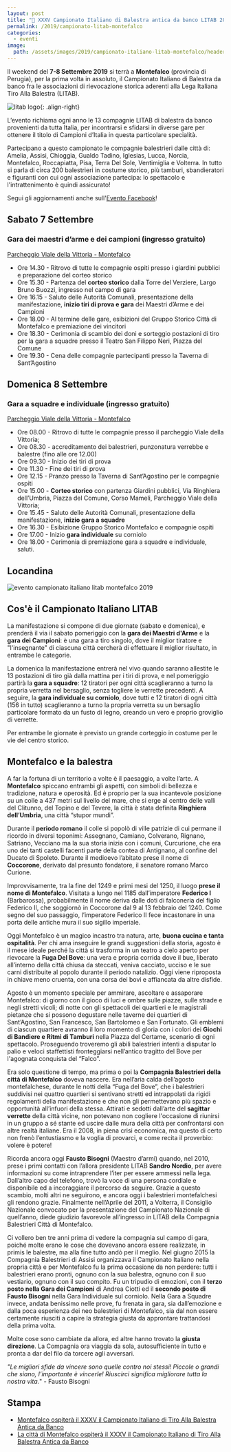 ```yaml
---
layout: post
title: "🎯 XXXV Campionato Italiano di Balestra antica da banco LITAB 2019 a Montefalco"
permalink: /2019/campionato-litab-montefalco
categories:
  - eventi
image:
  path: /assets/images/2019/campionato-italiano-litab-montefalco/header-montefalco.jpg
---
```


Il weekend del **7-8 Settembre 2019** si terrà a **Montefalco** (provincia di
 Perugia), per la prima volta in assoluto, il Campionato Italiano di Balestra da
 banco fra le associazioni di rievocazione storica aderenti alla Lega Italiana
 Tiro Alla Balestra (LITAB).

<!-- more -->

![litab logo](/images/litab.gif){: .align-right}

L’evento richiama ogni anno le 13 compagnie LITAB di balestra da banco
provenienti da tutta Italia, per incontrarsi e sfidarsi in diverse gare per
ottenere il titolo di Campioni d’Italia in questa particolare specialità.

Partecipano a questo campionato le compagnie balestrieri dalle città di: Amelia,
Assisi, Chioggia, Gualdo Tadino, Iglesias, Lucca, Norcia, Montefalco,
Roccapiatta, Pisa, Terra Del Sole, Ventimiglia e Volterra. In tutto si parla di
circa 200 balestrieri in costume storico, più tamburi, sbandieratori e figuranti
con cui ogni associazione partecipa: lo spettacolo e l'intrattenimento è quindi
assicurato!

Segui gli aggiornamenti anche sull'[Evento Facebook](https://facebook.com/events/1128188134035140/)!

## Sabato 7 Settembre
### Gara dei maestri d’arme e dei campioni (ingresso gratuito)

[Parcheggio Viale della Vittoria - Montefalco](https://goo.gl/maps/hcGNqJDEGa9rYEV58)

* Ore 14.30 - Ritrovo di tutte le compagnie ospiti presso i giardini pubblici e
  preparazione del corteo storico
* Ore 15.30 - Partenza del **corteo storico** dalla Torre del Verziere, Largo
  Bruno Buozzi, ingresso nel campo di gara
* Ore 16.15 - Saluto delle Autorità Comunali, presentazione della
  manifestazione, **inizio tiri di prova e gara** dei Maestri d’Arme e dei
  Campioni
* Ore 18.00 - Al termine delle gare, esibizioni del Gruppo Storico Città di
  Montefalco e premiazione dei vincitori
* Ore 18.30 - Cerimonia di scambio dei doni e sorteggio postazioni di tiro per
  la gara a squadre presso il Teatro San Filippo Neri, Piazza del Comune
* Ore 19.30 - Cena delle compagnie partecipanti presso la Taverna di
  Sant’Agostino

## Domenica 8 Settembre
### Gara a squadre e individuale (ingresso gratuito)

[Parcheggio Viale della Vittoria - Montefalco](https://goo.gl/maps/hcGNqJDEGa9rYEV58)

* Ore 08.00 - Ritrovo di tutte le compagnie presso il parcheggio Viale della
  Vittoria;
* Ore 08.30 - accreditamento dei balestrieri, punzonatura verrebbe e balestre
  (fino alle ore 12.00)
* Ore 09.30 - Inizio dei tiri di prova
* Ore 11.30 - Fine dei tiri di prova
* Ore 12.15 - Pranzo presso la Taverna di Sant’Agostino per le compagnie ospiti
* Ore 15.00 - **Corteo storico** con partenza Giardini pubblici, Via Ringhiera
  dell’Umbria, Piazza del Comune, Corso Mameli, Parcheggio Viale della Vittoria;
* Ore 15.45 - Saluto delle Autorità Comunali, presentazione della
  manifestazione, **inizio gara a squadre**
* Ore 16.30 - Esibizione Gruppo Storico Montefalco e compagnie ospiti
* Ore 17.00 - Inizio **gara individuale** su corniolo
* Ore 18.00 - Cerimonia di premiazione gara a squadre e individuale, saluti.

## Locandina

![evento campionato italiano litab montefalco 2019](/assets/images/2019/campionato-italiano-litab-montefalco/manifesto-campionato-montefalco-2019.jpg)

## Cos'è il Campionato Italiano LITAB

La manifestazione si compone di due giornate (sabato e domenica), e prenderà il
via il sabato pomeriggio con la **gara dei Maestri d'Arme** e la **gara dei
Campioni**: è una gara a tiro singolo, dove il miglior tiratore e "l'insegnante"
di ciascuna città cercherà di effettuare il miglior risultato, in entrambe le
categorie.

La domenica la manifestazione entrerà nel vivo quando saranno allestite le 13
postazioni di tiro già dalla mattina per i tiri di prova, e nel pomeriggio
partirà la **gara a squadre**: 12 tiratori per ogni città scaglieranno a turno
la propria verretta nel bersaglio, senza togliere le verrette precedenti. A
seguire, la **gara individuale su corniolo**, dove tutti e 12 tiratori di ogni
città (156 in tutto) scaglieranno a turno la propria verretta su un bersaglio
particolare formato da un fusto di legno, creando un vero e proprio groviglio di
verrette.

Per entrambe le giornate è previsto un grande corteggio in costume per le vie
del centro storico.

## Montefalco e la balestra

A far la fortuna di un territorio a volte è il paesaggio, a volte l’arte. A
**Montefalco** spiccano entrambi gli aspetti, con simboli di bellezza e
tradizione, natura e operosità. Ed è proprio per la sua incantevole posizione su
un colle a 437 metri sul livello del mare, che si erge al centro delle valli del
Clitunno, del Topino e del Tevere, la città è stata definita **Ringhiera
dell’Umbria**, una città “stupor mundi”.

Durante il **periodo romano** il colle si popolò di ville patrizie di cui
permane il ricordo in diversi  toponimi: Assegnano, Camiano, Colverano, Rignano,
Satriano, Vecciano ma la sua storia inizia con i comuni, Curcurione, che era uno
dei tanti castelli facenti parte della contea di Antignano, al confine del
Ducato di Spoleto. Durante il medioevo l’abitato prese  il nome di
**Coccorone**, derivato dal presunto fondatore, il senatore romano Marco
Curione.

Improvvisamente, tra la fine del 1249 e primi mesi del 1250, il luogo **prese il
nome di Montefalco**. Visitata a lungo nel 1185 dall’imperatore **Federico I**
(Barbarossa), probabilmente il nome deriva dalle doti di falconeria del figlio
Federico II, che soggiornò in Coccorone dal 9 al 13 febbraio del 1240. Come
segno del suo passaggio, l’imperatore Federico II fece incastonare in una porta
delle antiche mura il suo sigillo imperiale.

Oggi Montefalco è un magico incastro tra natura, arte, **buona cucina e tanta
ospitalità**. Per chi ama inseguire le grandi suggestioni della storia, agosto è
il mese ideale perché la città si trasforma in un teatro a cielo aperto per
rievocare la **Fuga Del Bove**: una vera e propria corrida dove il bue, liberato
all’interno della città chiusa da steccati, veniva cacciato, ucciso e le sue
carni distribuite al popolo durante il periodo natalizio. Oggi viene riproposta
in chiave meno cruenta, con una corsa dei bovi e affiancata da altre disfide.

Agosto è un momento speciale per ammirare, ascoltare e assaporare Montefalco: di
giorno con il gioco di luci e ombre sulle piazze, sulle strade e negli stretti
vicoli; di notte con gli spettacoli dei quartieri e le magistrali pietanze che
si possono degustare nelle taverne dei quartieri di Sant’Agostino, San
Francesco, San Bartolomeo e San Fortunato. Gli emblemi di ciascun quartiere
avranno il loro momento di gloria con i colori dei **Giochi di Bandiere e Ritmi
di Tamburi** nella Piazza del Certame, scenario di ogni spettacolo. Proseguendo
troveremo gli abili balestrieri intenti a disputar lo palio e veloci
staffettisti fronteggiarsi nell’antico tragitto del Bove per l'agognata
conquista del “Falco”.

Era solo questione di tempo, ma prima o poi la **Compagnia Balestrieri della
città di Montefalco** doveva nascere. Era nell’aria calda dell’agosto
montefalchese, durante le notti della “Fuga del Bove”, che i balestrieri
suddivisi nei quattro quartieri si sentivano stretti ed intrappolati da rigidi
regolamenti della manifestazione e che non gli permettevano più spazio e
opportunità all’infuori della stessa. Attirati e sedotti dall’arte del
**sagittar verrette** della città vicine, non potevano non cogliere l'occasione
di riunirsi in un gruppo a sé stante ed uscire dalle mura della città per
confrontarsi con altre realtà italiane. Era il 2008, in piena crisi economica,
ma questo di certo non frenò l’entustiasmo e la voglia di provarci, e come
recita il proverbio: volere è potere!

Ricorda ancora oggi **Fausto Bisogni** (Maestro d’armi) quando, nel 2010, prese
i primi contatti con l’allora presidente LITAB **Sandro Nordio**, per avere
informazioni su come intraprendere l’iter per essere ammessi nella lega.
Dall’altro capo del telefono, trovò la voce di una persona cordiale e
disponibile ed a incoraggiare il percorso da seguire. Grazie a questo scambio,
molti altri ne seguirono, e ancora oggi i balestrieri montefalchesi gli rendono
grazie. Finalmente nell’Aprile del 2011, a Volterra, il Consiglio Nazionale
convocato per la presentazione del Campionato Nazionale di quell’anno, diede
giudizio favorevole all’ingresso in LITAB della Compagnia Balestrieri Città di
Montefalco.

Ci vollero ben tre anni prima di vedere la compagnia sul campo di gara, poiché
molte erano le cose che dovevano ancora essere realizzate, in primis le
balestre, ma alla fine tutto andò per il meglio. Nel giugno 2015 la Compagnia
Balestrieri di Assisi organizzava il Campionato Italiano nella propria città e
per Montefalco fu la prima occasione da non perdere: tutti i balestrieri erano
pronti, ognuno con la sua balestra, ognuno con il suo vestiario, ognuno con il
suo compito. Fu un tripudio di emozioni, con il **terzo posto nella Gara dei
Campioni** di Andrea Ciotti ed il **secondo posto di Fausto Bisogni** nella Gara
Individuale sul corniolo. Nella Gara a Squadre invece, andata benissimo nelle
prove, fu frenata in gara, sia dall’emozione e dalla poca esperienza dei neo
balestrieri di Montefalco, sia dal non essere certamente riusciti a capire la
strategia giusta da approntare trattandosi della prima volta.

Molte cose sono cambiate da allora, ed altre hanno trovato la **giusta
direzione**. La Compagnia ora viaggia da sola, autosufficiente in tutto e pronta
a dar del filo da torcere agli avversari.

*"Le migliori sfide da vincere sono quelle contro noi stessi! Piccole o grandi
che siano, l’importante è vincerle! Riuscirci significa migliorare tutta la
nostra vita.*" - Fausto Bisogni

## Stampa

* [Montefalco ospiterà il XXXV il Campionato Italiano di Tiro Alla Balestra Antica da Banco](https://tuttoggi.info/montefalco-ospitera-il-xxxv-il-campionato-italiano-di-tiro-alla-balestra-antica-da-banco/513281/)
* [La città di Montefalco ospiterà il XXXV il Campionato Italiano di Tiro Alla Balestra Antica da Banco](http://www.umbriadomani.it/cultura/la-citta-di-montefalco-ospitera-il-xxxv-il-campionato-italiano-di-tiro-alla-balestra-antica-da-banco-230606/)

<script type="application/ld+json">
{
  "@context": "http://schema.org",
  "@type": "Event",
  "name": "XXXV Campionato Italiano Balestra Antica da Banco LITAB",
  "startDate": "2019-09-07T15:30+02:00",
  "endDate":   "2019-09-08T18:30+02:00",
  "location": {
    "@type": "Place",
    "name": "Parcheggio Viale della Vittoria, Montefalco",
    "address": {
      "@type": "PostalAddress",
      "streetAddress": "Viale della Vittoria",
      "addressLocality": "Montefalco",
      "postalCode": "06036",
      "addressRegion": "PG",
      "addressCountry": "IT"
    }
  },
  "offers": {
    "@type": "Offer",
    "price": "0",
    "priceCurrency": "EUR",
    "url": "https://consanpaolino.org/2019/campionato-litab-montefalco",
    "availability": "http://schema.org/InStock",
    "validFrom": "2019-08-01T00:00"
  },
  "performer": {
    "@type": "PerformingGroup",
    "name": "LITAB",
    "email": "segreteria@litab.net"
  },
  "image": [
    "https://consanpaolino.org/assets/images/2019/campionato-italiano-litab-montefalco/manifesto-campionato-montefalco-2019.jpg"
   ],
  "description": "Gara di tiro con balestra antica da banco in costume storico fra le 13 città aderenti alla LITAB"
}
</script>
